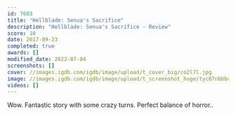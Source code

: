 ```yaml
---
id: 7603
title: "Hellblade: Senua's Sacrifice"
description: "Hellblade: Senua's Sacrifice - Review"
score: 10
date: 2017-09-23
completed: true
awards: []
modified_date: 2022-07-04
screenshots: []
cover: //images.igdb.com/igdb/image/upload/t_cover_big/co2l7l.jpg
image: //images.igdb.com/igdb/image/upload/t_screenshot_huge/tyc07nbbbqe2kuosur4b.jpg
videos: []
---
```

Wow. Fantastic story with some crazy turns. Perfect balance of horror..